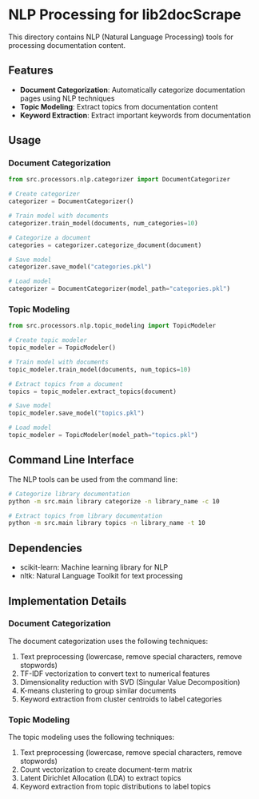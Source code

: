 # NLP Processing for lib2docScrape

This directory contains NLP (Natural Language Processing) tools for processing documentation content.

## Features

- **Document Categorization**: Automatically categorize documentation pages using NLP techniques
- **Topic Modeling**: Extract topics from documentation content
- **Keyword Extraction**: Extract important keywords from documentation

## Usage

### Document Categorization

```python
from src.processors.nlp.categorizer import DocumentCategorizer

# Create categorizer
categorizer = DocumentCategorizer()

# Train model with documents
categorizer.train_model(documents, num_categories=10)

# Categorize a document
categories = categorizer.categorize_document(document)

# Save model
categorizer.save_model("categories.pkl")

# Load model
categorizer = DocumentCategorizer(model_path="categories.pkl")
```

### Topic Modeling

```python
from src.processors.nlp.topic_modeling import TopicModeler

# Create topic modeler
topic_modeler = TopicModeler()

# Train model with documents
topic_modeler.train_model(documents, num_topics=10)

# Extract topics from a document
topics = topic_modeler.extract_topics(document)

# Save model
topic_modeler.save_model("topics.pkl")

# Load model
topic_modeler = TopicModeler(model_path="topics.pkl")
```

## Command Line Interface

The NLP tools can be used from the command line:

```bash
# Categorize library documentation
python -m src.main library categorize -n library_name -c 10

# Extract topics from library documentation
python -m src.main library topics -n library_name -t 10
```

## Dependencies

- scikit-learn: Machine learning library for NLP
- nltk: Natural Language Toolkit for text processing

## Implementation Details

### Document Categorization

The document categorization uses the following techniques:

1. Text preprocessing (lowercase, remove special characters, remove stopwords)
2. TF-IDF vectorization to convert text to numerical features
3. Dimensionality reduction with SVD (Singular Value Decomposition)
4. K-means clustering to group similar documents
5. Keyword extraction from cluster centroids to label categories

### Topic Modeling

The topic modeling uses the following techniques:

1. Text preprocessing (lowercase, remove special characters, remove stopwords)
2. Count vectorization to create document-term matrix
3. Latent Dirichlet Allocation (LDA) to extract topics
4. Keyword extraction from topic distributions to label topics
